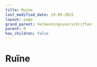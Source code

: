 ```yaml
---
title: Ruïne
last_modified_date: 19-09-2023
layout: page
grand_parent: Verkenningsvoorschriften
parent: R
has_children: false
---
```


Ruïne
=====

